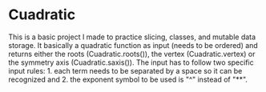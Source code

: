 # Cuadratic
This is a basic project I made to practice slicing, classes, and mutable data storage. It basically a quadratic function as input (needs to be ordered) and returns either the roots (Cuadratic.roots()), the vertex (Cuadratic.vertex) or the symmetry axis (Cuadratic.saxis()). The input has to follow two specific input rules: 1. each term needs to be separated by a space so it can be recognized and 2. the exponent symbol to be used is "^" instead of "**".
